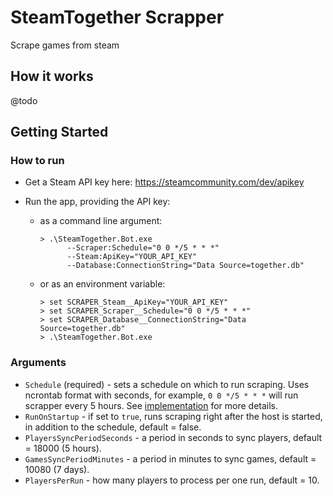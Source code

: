 # SteamTogether Scrapper

Scrape games from steam

## How it works

@todo

## Getting Started

### How to run

- Get a Steam API key here: <https://steamcommunity.com/dev/apikey>
- Run the app, providing the API key:

  - as a command line argument:

    ```shell
    > .\SteamTogether.Bot.exe
          --Scraper:Schedule="0 0 */5 * * *"
          --Steam:ApiKey="YOUR_API_KEY"
          --Database:ConnectionString="Data Source=together.db"
    ```

  - or as an environment variable:

    ```shell
    > set SCRAPER_Steam__ApiKey="YOUR_API_KEY"
    > set SCRAPER_Scraper__Schedule="0 0 */5 * * *"
    > set SCRAPER_Database__ConnectionString="Data Source=together.db"
    > .\SteamTogether.Bot.exe
    ```

### Arguments

- `Schedule` (required) - sets a schedule on which to run scraping.
  Uses ncrontab format with seconds, for example, `0 0 */5 * * *` will run scrapper every 5 hours.
  See [implementation](https://github.com/atifaziz/NCrontab#ncrontab-crontab-for-net) for more details.
- `RunOnStartup` - if set to `true`, runs scraping right after the host is started, in addition to the schedule, default = false.
- `PlayersSyncPeriodSeconds` - a period in seconds to sync players, default = 18000 (5 hours).
- `GamesSyncPeriodMinutes` - a period in minutes to sync games, default = 10080 (7 days).
- `PlayersPerRun` - how many players to process per one run, default = 10.
